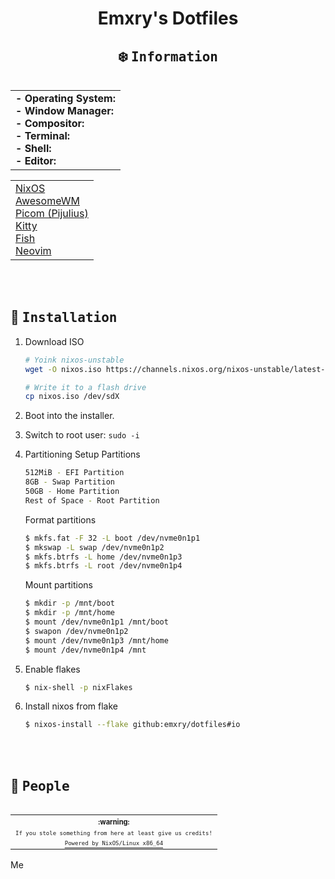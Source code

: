 <div align="center">

# Emxry's Dotfiles

## :snowflake: <samp>Information</samp>

</div>
<div>
<table align=left><tr><td>
<b>- Operating System: </b><br />
<b>- Window Manager: </b><br />
<b>- Compositor: </b><br />
<b>- Terminal: </b><br />
<b>- Shell: </b><br />
<b>- Editor: </b><br />
</table>

<table><tr><td>
<a href="https://nixos.org">NixOS</a><br />
<a href="https://awesomewm.org">AwesomeWM</a><br />
<a href="https://github.com/pijulius/picom">Picom (Pijulius)</a><br />
<a href="https://github.com/kovidgoyal/kitty">Kitty</a><br />
<a href="https://www.fishshell.com">Fish</a><br />
<a href="https://neovim.io">Neovim</a><br />
</table>
</div>
<br>
<br>

## :wrench: <samp>Installation</samp>

1. Download ISO
   ```sh
   # Yoink nixos-unstable
   wget -O nixos.iso https://channels.nixos.org/nixos-unstable/latest-nixos-minimal-x86_64-linux.iso

   # Write it to a flash drive
   cp nixos.iso /dev/sdX
   ```

2. Boot into the installer.

3. Switch to root user: `sudo -i`

4. Partitioning
    Setup Partitions
    ```bash
    512MiB - EFI Partition
    8GB - Swap Partition
    50GB - Home Partition
    Rest of Space - Root Partition
    ```

    Format partitions
    ```bash
    $ mkfs.fat -F 32 -L boot /dev/nvme0n1p1
    $ mkswap -L swap /dev/nvme0n1p2
    $ mkfs.btrfs -L home /dev/nvme0n1p3
    $ mkfs.btrfs -L root /dev/nvme0n1p4
    ```

    Mount partitions
    ```bash
    $ mkdir -p /mnt/boot
    $ mkdir -p /mnt/home
    $ mount /dev/nvme0n1p1 /mnt/boot
    $ swapon /dev/nvme0n1p2
    $ mount /dev/nvme0n1p3 /mnt/home
    $ mount /dev/nvme0n1p4 /mnt
    ```

5. Enable flakes
    ```bash
    $ nix-shell -p nixFlakes
    ```

6. Install nixos from flake
    ```bash
    $ nixos-install --flake github:emxry/dotfiles#io
    ```

<br>
<br>

## :busts_in_silhouette: <samp>People</samp>

<table align="right">
  <tr>
    <th align="center">
      <sup><sub>:warning:</sub></sup>
    </th>
  </tr>
  <tr>
    <td align="center">
        <sup><sub><samp>If you stole something from here at least give us credits!</samp></sub></sup>
      </a>
    </td>
  </tr>
  <tr>
    <td align="center">
      <a href="https://nixos.wiki/wiki/Overview_of_the_NixOS_Linux_distribution">
        <sup><sub><samp>Powered by NixOS/Linux x86_64</samp></sub></sup>
      </a>
    </td>
  </tr>
</table>
Me
